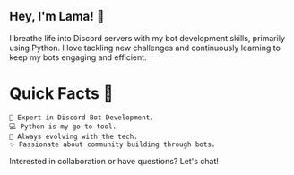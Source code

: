 ## Hey, I'm Lama! 👋 ## 

I breathe life into Discord servers with my bot development skills, primarily using Python. I love tackling new challenges and continuously learning to keep my bots engaging and efficient.

# Quick Facts 🚀 #

    🤖 Expert in Discord Bot Development.
    💻 Python is my go-to tool.
    🌱 Always evolving with the tech.
    ✨ Passionate about community building through bots.

Interested in collaboration or have questions? Let's chat!
